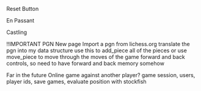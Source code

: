 Reset Button

En Passant

Castling

!!IMPORTANT
PGN
New page
Import a pgn from lichess.org
translate the pgn into my data structure
use this to add_piece all of the pieces
or use move_piece to move through the moves of the game
forward and back controls, so need to have forward and back memory somehow

Far in the future
Online game against another player?
game session, users, player ids, save games, evaluate position with stockfish
